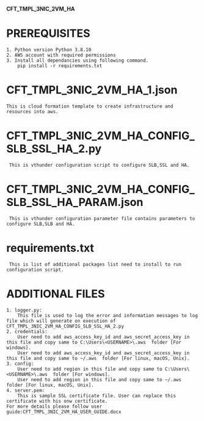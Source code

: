 **CFT_TMPL_3NIC_2VM_HA**

# PREREQUISITES
    1. Python version Python 3.8.10
    2. AWS account with required permissions
	3. Install all dependancies using following command. 
        pip install -r requirements.txt
 

# CFT_TMPL_3NIC_2VM_HA_1.json
	This is cloud formation template to create infrastructure and resources into aws.
   
# CFT_TMPL_3NIC_2VM_HA_CONFIG_SLB_SSL_HA_2.py
     This is vthunder configuration script to configure SLB,SSL and HA.
	 
# CFT_TMPL_3NIC_2VM_HA_CONFIG_SLB_SSL_HA_PARAM.json
     This is vthunder configuration parameter file contains parameters to configure SLB,SLB and HA.
	 
# requirements.txt
     This is list of additional packages list need to install to run configuration script. 
        
# ADDITIONAL FILES
	1. logger.py:
		This file is used to log the error and information messages to log file which will generate on execution of CFT_TMPL_3NIC_2VM_HA_CONFIG_SLB_SSL_HA_2.py
	2. credentials:
		User need to add aws_access_key_id and aws_secret_access_key in this file and copy same to C:\Users\<USERNAME>\.aws  folder [For windows].
		User need to add aws_access_key_id and aws_secret_access_key in this file and copy same to ~/.aws  folder [For linux, macOS, Unix].
	3. config:
		User need to add region in this file and copy same to C:\Users\<USERNAME>\.aws  folder [For windows].
		User need to add region in this file and copy same to ~/.aws  folder [For linux, macOS, Unix].
	4. server.pem:
		This is sample SSL certificate file. User can replace this certificate with his onw certificate. 
	For more details please follow user guide:CFT_TMPL_3NIC_2VM_HA_USER_GUIDE.docx
			